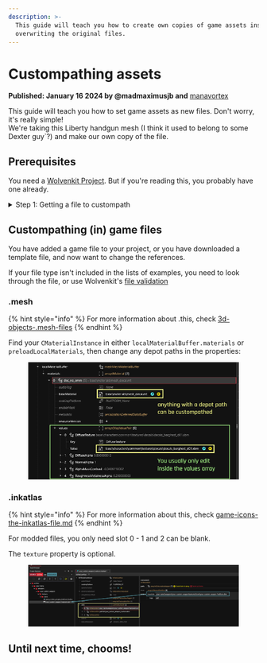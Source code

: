 ```yaml
---
description: >-
  This guide will teach you how to create own copies of game assets instead of
  overwriting the original files.
---
```


# Custompathing assets

**Published: January 16 2024 by @madmaximusjb and** [manavortex](https://app.gitbook.com/u/NfZBoxGegfUqB33J9HXuCs6PVaC3 "mention")

This guide will teach you how to set game assets as new files. Don't worry, it's really simple!\
We're taking this Liberty handgun mesh (I think it used to belong to some Dexter guy\`?) and make our own copy of the file.

## Prerequisites

You need a [Wolvenkit Project](https://app.gitbook.com/s/-MP\_ozZVx2gRZUPXkd4r/wolvenkit-app/usage/wolvenkit-projects). But if you're reading this, you probably have one already.

<details>

<summary>Step 1: Getting a file to custompath</summary>

You can either download a template file (for example, from the [wiki's repository](https://github.com/CDPR-Modding-Documentation/Cyberpunk-Modding-Docs/tree/main/\_resources\_and\_assets/icons)), or simply find a game file and and [add it to your project](https://app.gitbook.com/s/-MP\_ozZVx2gRZUPXkd4r/wolvenkit-app/editor/asset-browser#adding-files-to-projects).

Once you have the file, you can move it wherever you want it, either in the Windows Explorer or in Wolvenkit's [project explorer](https://app.gitbook.com/s/-MP\_ozZVx2gRZUPXkd4r/wolvenkit-app/editor/project-explorer):

<img src="../../.gitbook/assets/image (272).png" alt="Just remember to change the reference to the mesh or file you want to change." data-size="original">

Once you're done, we can proceed to the next section.

</details>

## Custompathing (in) game files

You have added a game file to your project, or you have downloaded a template file, and now want to change the references.&#x20;

If your file type isn't included in the lists of examples, you need to look through the file, or use Wolvenkit's [file validation](https://app.gitbook.com/s/-MP\_ozZVx2gRZUPXkd4r/wolvenkit-app/file-validation)

### .mesh

{% hint style="info" %}
For more information about .this, check [3d-objects-.mesh-files](../../for-mod-creators-theory/files-and-what-they-do/3d-objects-.mesh-files/ "mention")
{% endhint %}

Find your `CMaterialInstance` in either `localMaterialBuffer.materials` or `preloadLocalMaterials`, then change any depot paths in the properties:

<figure><img src="../../.gitbook/assets/custompathing_mesh.png" alt=""><figcaption></figcaption></figure>

### .inkatlas

{% hint style="info" %}
For more information about this, check [game-icons-the-inkatlas-file.md](../../for-mod-creators-theory/files-and-what-they-do/game-icons-the-inkatlas-file.md "mention")
{% endhint %}

For modded files, you only need slot 0 - 1 and 2 can be blank.

The `texture` property is optional.

<figure><img src="../../.gitbook/assets/custompathing_inkatlas.png" alt=""><figcaption></figcaption></figure>

## Until next time, chooms!
